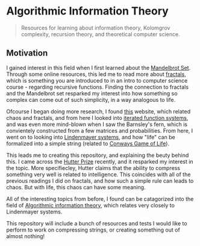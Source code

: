 # Algorithmic Information Theory
> Resources for learning about information theory, Kolomgrov complexity, recursion theory, and theoretical computer science.

## Motivation
I gained interest in this field when I first learned about the [Mandelbrot Set](https://en.wikipedia.org/wiki/Mandelbrot_set). Through some online resources, this led me to read more about [fractals](https://en.wikipedia.org/wiki/Fractal), which is something you are introduced to in an intro to computer science course - regarding recursive functions. Finding the connection to fractals and the Mandelbrot set resparked my interest into how something so complex can come out of such simplicity, in a way analogous to life. 

Ofcourse I began doing more research, I found [this](https://www.stsci.edu/~lbradley/seminar/index.html) website, which related chaos and fractals, and from here I looked into [iterated function systems](https://en.wikipedia.org/wiki/Iterated_function_system), and was even more mind-blown when I saw the Barnsley's fern, which is convientely constructed from a few matrices and probabilities. From here, I went on to looking into [Lindenmayer systems](https://en.wikipedia.org/wiki/L-system), and how "life" can be formalized into a simple string (related to [Conways Game of Life](https://en.wikipedia.org/wiki/Conway%27s_Game_of_Life)).

This leads me to creating this repository, and explaining the beuty behind this. I came across the [Hutter Prize](http://prize.hutter1.net/) recently, and it resparked my interest in the topic. More specifiecley, Hutter claims that the ability to compress something very well is related to intelligence. This coincides with all of the previous readings I did on fractals, and how such a simple rule can leads to chaos. But with life, this chaos can have some meaning. 

All of the interesting topics from before, I found can be catagorized into the field of [Algorithmic information theory](http://www.scholarpedia.org/article/Algorithmic_information_theory), which relates very closely to Lindenmayer systems.

This repository will include a bunch of resources and tests I would like to perform to work on compressing strings, or creating something out of almost nothing!
